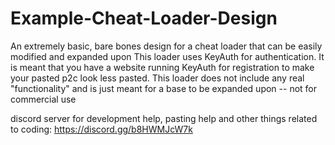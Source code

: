 # Example-Cheat-Loader-Design
An extremely basic, bare bones design for a cheat loader that can be easily modified and expanded upon
This loader uses KeyAuth for authentication. It is meant that you have a website running KeyAuth for registration to make your pasted p2c look less pasted.
This loader does not include any real "functionality" and is just meant for a base to be expanded upon -- not for commercial use

discord server for development help, pasting help and other things related to coding: https://discord.gg/b8HWMJcW7k
